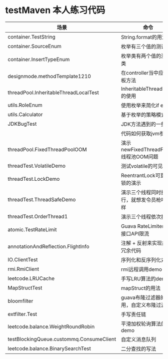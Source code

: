 # testMaven 本人练习代码
|场景|命令|
|---|---|
|container.TestString|String.format的用法|
|container.SourceEnum|枚举有三个值的测试类|
|container.InsertTypeEnum|枚举类有两个值的测试类|
|designmode.methodTemplate1210|在controller当中应用模板方法|
|threadPool.InheritableThreadLocalTest|InheritableThreadLocal的使用|
|utils.RoleEnum|使用枚举来简化if else|
|utils.Calculator|基于枚举的策略模式|
|JDKBugTest|JDK方法遇到的一些坑|
||代码如何获取jvm参数|
|threadPool.FixedThreadPoolOOM|演示newFixedThreadPool线程池OOM问题|
|threadTest.VolatileDemo|测试volatile的可见性|
|threadTest.LockDemo|ReentrantLock可重入锁的演示|
|threadTest.ThreadSafeDemo|演示三个线程同时执行，就想发令员枪响一样|
|threadTest.OrderThread1|演示三个线程依次执行|
|atomic.TestRateLimit|Guava RateLimiter实现接口API限流|
|annotationAndReflection.FlightInfo|注解 + 反射来实现简化冗余代码|  
|IO.ClientTest|序列化和反序列化对象|  
|rmi.RmiClient|rmi远程调用demo|
|leetcode.LRUCache|手写LRU算法的demo|
|MapStructTest|mapStruct的用法|
|bloomfilter|guava布隆过滤器的使用，自定义布隆过滤器|
|extfilter.Test|手写责任链|
|leetcode.balance.WeightRoundRobin|平滑加权轮询算法的demo|
|testBlockingQueue.custommq.ConsumeClient|自定义消息队列|
|leetcode.balance.BinarySearchTest|二分查找的写法|


